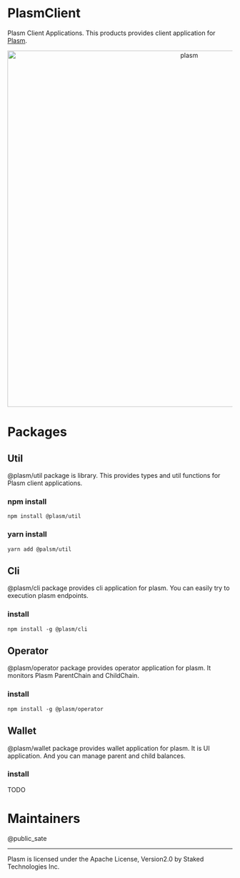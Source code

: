 # PlasmClient
Plasm Client Applications. This products provides client application for [Plasm](https://github.com/stakedtechnologies/Plasm]).

<div align="center"><img width="798" alt="plasm" src="https://user-images.githubusercontent.com/6259384/56867192-8b967500-6a1d-11e9-898d-f73f4e2a387c.png"></div>

# Packages
## Util
@plasm/util package is library. This provides types and util functions for Plasm client applications.

### npm install
`npm install @plasm/util`
### yarn install
`yarn add @palsm/util`

## Cli
@plasm/cli package provides cli application for plasm.
You can easily try to execution plasm endpoints.

### install
`npm install -g @plasm/cli`

## Operator
@plasm/operator package provides operator application for plasm.
It monitors Plasm ParentChain and ChildChain.

### install
`npm install -g @plasm/operator`

## Wallet
@plasm/wallet package provides wallet application for plasm.
It is UI application. And you can manage parent and child balances.

### install
TODO

# Maintainers
@public_sate

* * *
Plasm is licensed under the Apache License, Version2.0 by Staked Technologies Inc.
